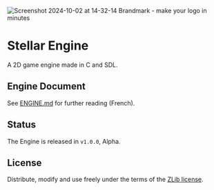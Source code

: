 
![Screenshot 2024-10-02 at 14-32-14 Brandmark - make your logo in minutes](https://github.com/user-attachments/assets/ca47155b-fc28-48b7-bf2d-ec726dd5f3d2)

#  Stellar Engine

A 2D game engine made in C and SDL.

## Engine Document

See [ENGINE.md](./ENGINE.md) for further reading (French).

## Status
The Engine is released in `v1.0.0`, Alpha.

## License

Distribute, modify and use freely under the terms of the [ZLib license](./LICENSE).
